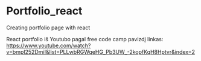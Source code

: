 # Portfolio_react

Creating portfolio page with react

React portfolio iš Youtubo pagal free code camp pavizdį
linkas: https://www.youtube.com/watch?v=bmpI252DmiI&list=PLLwbRGWqeHG_Pb3UW_-2kopfKqH8Hptvr&index=2
